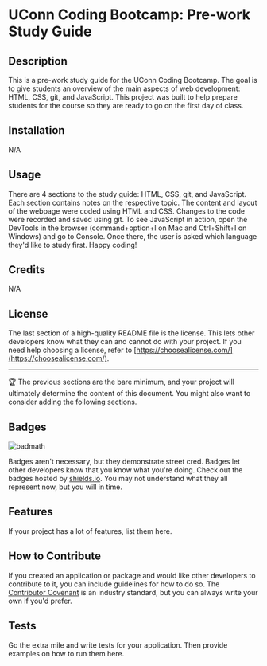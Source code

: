 # UConn Coding Bootcamp: Pre-work Study Guide

## Description

This is a pre-work study guide for the UConn Coding Bootcamp. The goal is to give students an overview of the main aspects of web development: HTML, CSS, git, and JavaScript. This project was built to help prepare students for the course so they are ready to go on the first day of class.

## Installation

N/A

## Usage

There are 4 sections to the study guide: HTML, CSS, git, and JavaScript. Each section contains notes on the respective topic. The content and layout of the webpage were coded using HTML and CSS. Changes to the code were recorded and saved using git. To see JavaScript in action, open the DevTools in the browser (command+option+I on Mac and Ctrl+Shift+I on Windows) and go to Console. Once there, the user is asked which language they'd like to study first. Happy coding!

## Credits

N/A

## License

The last section of a high-quality README file is the license. This lets other developers know what they can and cannot do with your project. If you need help choosing a license, refer to [https://choosealicense.com/](https://choosealicense.com/).

---

🏆 The previous sections are the bare minimum, and your project will ultimately determine the content of this document. You might also want to consider adding the following sections.

## Badges

![badmath](https://img.shields.io/github/languages/top/nielsenjared/badmath)

Badges aren't necessary, but they demonstrate street cred. Badges let other developers know that you know what you're doing. Check out the badges hosted by [shields.io](https://shields.io/). You may not understand what they all represent now, but you will in time.

## Features

If your project has a lot of features, list them here.

## How to Contribute

If you created an application or package and would like other developers to contribute to it, you can include guidelines for how to do so. The [Contributor Covenant](https://www.contributor-covenant.org/) is an industry standard, but you can always write your own if you'd prefer.

## Tests

Go the extra mile and write tests for your application. Then provide examples on how to run them here.
